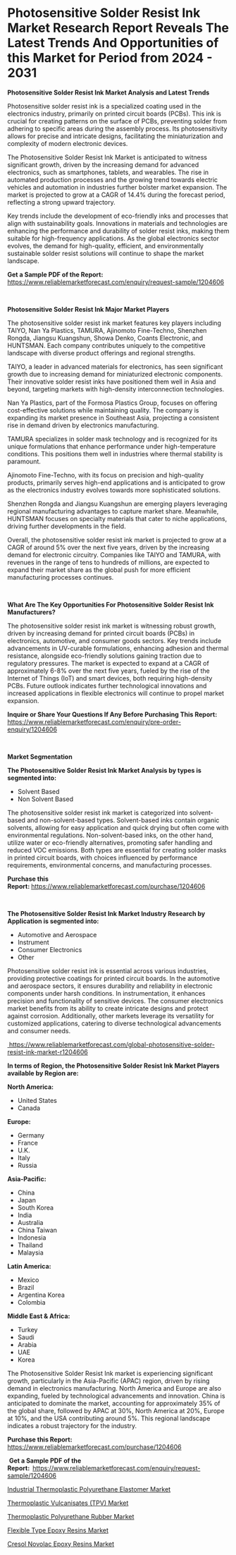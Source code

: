 <p><h1>Photosensitive Solder Resist Ink Market Research Report Reveals The Latest Trends And Opportunities of this Market for Period from 2024 - 2031</h1></p><p><strong>Photosensitive Solder Resist Ink Market Analysis and Latest Trends</strong></p>
<p><p>Photosensitive solder resist ink is a specialized coating used in the electronics industry, primarily on printed circuit boards (PCBs). This ink is crucial for creating patterns on the surface of PCBs, preventing solder from adhering to specific areas during the assembly process. Its photosensitivity allows for precise and intricate designs, facilitating the miniaturization and complexity of modern electronic devices.</p><p>The Photosensitive Solder Resist Ink Market is anticipated to witness significant growth, driven by the increasing demand for advanced electronics, such as smartphones, tablets, and wearables. The rise in automated production processes and the growing trend towards electric vehicles and automation in industries further bolster market expansion. The market is projected to grow at a CAGR of 14.4% during the forecast period, reflecting a strong upward trajectory. </p><p>Key trends include the development of eco-friendly inks and processes that align with sustainability goals. Innovations in materials and technologies are enhancing the performance and durability of solder resist inks, making them suitable for high-frequency applications. As the global electronics sector evolves, the demand for high-quality, efficient, and environmentally sustainable solder resist solutions will continue to shape the market landscape.</p></p>
<p><strong>Get a Sample PDF of the Report:&nbsp;</strong> <a href="https://www.reliablemarketforecast.com/enquiry/request-sample/1204606?utm_campaign=1545&utm_medium=2&utm_source=Github&utm_content=ia&utm_term=16102024&utm_id=photosensitive-solder-resist-ink">https://www.reliablemarketforecast.com/enquiry/request-sample/1204606</a></p>
<p>&nbsp;</p>
<p><strong>Photosensitive Solder Resist Ink Major Market Players</strong></p>
<p><p>The photosensitive solder resist ink market features key players including TAIYO, Nan Ya Plastics, TAMURA, Ajinomoto Fine-Techno, Shenzhen Rongda, Jiangsu Kuangshun, Showa Denko, Coants Electronic, and HUNTSMAN. Each company contributes uniquely to the competitive landscape with diverse product offerings and regional strengths.</p><p>TAIYO, a leader in advanced materials for electronics, has seen significant growth due to increasing demand for miniaturized electronic components. Their innovative solder resist inks have positioned them well in Asia and beyond, targeting markets with high-density interconnection technologies. </p><p>Nan Ya Plastics, part of the Formosa Plastics Group, focuses on offering cost-effective solutions while maintaining quality. The company is expanding its market presence in Southeast Asia, projecting a consistent rise in demand driven by electronics manufacturing.</p><p>TAMURA specializes in solder mask technology and is recognized for its unique formulations that enhance performance under high-temperature conditions. This positions them well in industries where thermal stability is paramount. </p><p>Ajinomoto Fine-Techno, with its focus on precision and high-quality products, primarily serves high-end applications and is anticipated to grow as the electronics industry evolves towards more sophisticated solutions.</p><p>Shenzhen Rongda and Jiangsu Kuangshun are emerging players leveraging regional manufacturing advantages to capture market share. Meanwhile, HUNTSMAN focuses on specialty materials that cater to niche applications, driving further developments in the field.</p><p>Overall, the photosensitive solder resist ink market is projected to grow at a CAGR of around 5% over the next five years, driven by the increasing demand for electronic circuitry. Companies like TAIYO and TAMURA, with revenues in the range of tens to hundreds of millions, are expected to expand their market share as the global push for more efficient manufacturing processes continues.</p></p>
<p>&nbsp;</p>
<p><strong>What Are The Key Opportunities For Photosensitive Solder Resist Ink Manufacturers?</strong></p>
<p><p>The photosensitive solder resist ink market is witnessing robust growth, driven by increasing demand for printed circuit boards (PCBs) in electronics, automotive, and consumer goods sectors. Key trends include advancements in UV-curable formulations, enhancing adhesion and thermal resistance, alongside eco-friendly solutions gaining traction due to regulatory pressures. The market is expected to expand at a CAGR of approximately 6-8% over the next five years, fueled by the rise of the Internet of Things (IoT) and smart devices, both requiring high-density PCBs. Future outlook indicates further technological innovations and increased applications in flexible electronics will continue to propel market expansion.</p></p>
<p><strong>Inquire or Share Your Questions If Any Before Purchasing This Report:</strong> <a href="https://www.reliablemarketforecast.com/enquiry/pre-order-enquiry/1204606?utm_campaign=1545&utm_medium=2&utm_source=Github&utm_content=ia&utm_term=16102024&utm_id=photosensitive-solder-resist-ink">https://www.reliablemarketforecast.com/enquiry/pre-order-enquiry/1204606</a></p>
<p>&nbsp;</p>
<p><strong>Market Segmentation</strong></p>
<p><strong>The Photosensitive Solder Resist Ink Market Analysis by types is segmented into:</strong></p>
<p><ul><li>Solvent Based</li><li>Non Solvent Based</li></ul></p>
<p><p>The photosensitive solder resist ink market is categorized into solvent-based and non-solvent-based types. Solvent-based inks contain organic solvents, allowing for easy application and quick drying but often come with environmental regulations. Non-solvent-based inks, on the other hand, utilize water or eco-friendly alternatives, promoting safer handling and reduced VOC emissions. Both types are essential for creating solder masks in printed circuit boards, with choices influenced by performance requirements, environmental concerns, and manufacturing processes.</p></p>
<p><strong>Purchase this Report:&nbsp;</strong><a href="https://www.reliablemarketforecast.com/purchase/1204606?utm_campaign=1545&utm_medium=2&utm_source=Github&utm_content=ia&utm_term=16102024&utm_id=photosensitive-solder-resist-ink">https://www.reliablemarketforecast.com/purchase/1204606</a></p>
<p>&nbsp;</p>
<p><strong>The Photosensitive Solder Resist Ink Market Industry Research by Application is segmented into:</strong></p>
<p><ul><li>Automotive and Aerospace</li><li>Instrument</li><li>Consumer Electronics</li><li>Other</li></ul></p>
<p><p>Photosensitive solder resist ink is essential across various industries, providing protective coatings for printed circuit boards. In the automotive and aerospace sectors, it ensures durability and reliability in electronic components under harsh conditions. In instrumentation, it enhances precision and functionality of sensitive devices. The consumer electronics market benefits from its ability to create intricate designs and protect against corrosion. Additionally, other markets leverage its versatility for customized applications, catering to diverse technological advancements and consumer needs.</p></p>
<p><a href="https://www.reliablemarketforecast.com/global-photosensitive-solder-resist-ink-market-r1204606?utm_campaign=1545&utm_medium=2&utm_source=Github&utm_content=ia&utm_term=16102024&utm_id=photosensitive-solder-resist-ink">&nbsp;https://www.reliablemarketforecast.com/global-photosensitive-solder-resist-ink-market-r1204606</a></p>
<p><strong>In terms of Region, the Photosensitive Solder Resist Ink Market Players available by Region are:</strong></p>
<p>
    <p> <strong> North America: </strong>
        <ul>
            <li>United States</li>
            <li>Canada</li>
        </ul>
        </p> 
    <p> <strong> Europe: </strong>
        <ul>
            <li>Germany</li>
            <li>France</li>
            <li>U.K.</li>
            <li>Italy</li>
            <li>Russia</li>
        </ul>
        </p> 
    <p> <strong> Asia-Pacific: </strong>
        <ul>
            <li>China</li>
            <li>Japan</li>
            <li>South Korea</li>
            <li>India</li>
            <li>Australia</li>
            <li>China Taiwan</li>
            <li>Indonesia</li>
            <li>Thailand</li>
            <li>Malaysia</li>
        </ul>
        </p> 
    <p> <strong> Latin America: </strong>
        <ul>
            <li>Mexico</li>
            <li>Brazil</li>
            <li>Argentina Korea</li>
            <li>Colombia</li>
        </ul>
        </p> 
    <p> <strong> Middle East & Africa: </strong>
        <ul>
            <li>Turkey</li>
            <li>Saudi</li>
            <li>Arabia</li>
            <li>UAE</li>
            <li>Korea</li>
        </ul>
    </p>
    </p>
<p><p>The Photosensitive Solder Resist Ink market is experiencing significant growth, particularly in the Asia-Pacific (APAC) region, driven by rising demand in electronics manufacturing. North America and Europe are also expanding, fueled by technological advancements and innovation. China is anticipated to dominate the market, accounting for approximately 35% of the global share, followed by APAC at 30%, North America at 20%, Europe at 10%, and the USA contributing around 5%. This regional landscape indicates a robust trajectory for the industry.</p></p>
<p><strong>Purchase this Report: </strong><a href="https://www.reliablemarketforecast.com/purchase/1204606?utm_campaign=1545&utm_medium=2&utm_source=Github&utm_content=ia&utm_term=16102024&utm_id=photosensitive-solder-resist-ink">https://www.reliablemarketforecast.com/purchase/1204606</a></p>
<p>&nbsp;<strong>Get a Sample PDF of the Report:&nbsp;&nbsp;</strong><a href="https://www.reliablemarketforecast.com/enquiry/request-sample/1204606?utm_campaign=1545&utm_medium=2&utm_source=Github&utm_content=ia&utm_term=16102024&utm_id=photosensitive-solder-resist-ink">https://www.reliablemarketforecast.com/enquiry/request-sample/1204606</a></p>
<p><strong></strong></p>
<p><p><a href="https://www.linkedin.com/pulse/industrial-thermoplastic-polyurethane-elastomer-industry-coa4e?utm_campaign=1545&utm_medium=2&utm_source=Github&utm_content=ia&utm_term=16102024&utm_id=photosensitive-solder-resist-ink">Industrial Thermoplastic Polyurethane Elastomer Market</a></p><p><a href="https://www.linkedin.com/pulse/thermoplastic-vulcanisates-tpv-market-consolidation-impact-ntsde?utm_campaign=1545&utm_medium=2&utm_source=Github&utm_content=ia&utm_term=16102024&utm_id=photosensitive-solder-resist-ink">Thermoplastic Vulcanisates (TPV) Market</a></p><p><a href="https://www.linkedin.com/pulse/market-dynamics-future-trends-global-thermoplastic-polyurethane-gxh5c?trk=public_post_embed_feed-article-content&utm_campaign=1545&utm_medium=2&utm_source=Github&utm_content=ia&utm_term=16102024&utm_id=photosensitive-solder-resist-ink">Thermoplastic Polyurethane Rubber Market</a></p><p><a href="https://www.linkedin.com/pulse/flexible-type-epoxy-resins-market-global-regional-analysis-rrlse?utm_campaign=1545&utm_medium=2&utm_source=Github&utm_content=ia&utm_term=16102024&utm_id=photosensitive-solder-resist-ink">Flexible Type Epoxy Resins Market</a></p><p><a href="https://www.linkedin.com/pulse/global-cresol-novolac-epoxy-resins-market-pulse-trends-growth-gcq5c?trk=public_post_embed_feed-article-content&utm_campaign=1545&utm_medium=2&utm_source=Github&utm_content=ia&utm_term=16102024&utm_id=photosensitive-solder-resist-ink">Cresol Novolac Epoxy Resins Market</a></p></p>